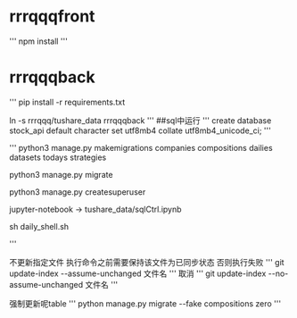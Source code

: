 # rrrqqqfront

'''
npm install
'''


# rrrqqqback


'''
pip install -r requirements.txt

ln -s rrrqqq/tushare_data rrrqqqback
'''
##sql中运行
'''
create database stock_api default character set utf8mb4 collate utf8mb4_unicode_ci;
'''

'''
python3 manage.py makemigrations companies compositions dailies datasets todays strategies

python3 manage.py migrate

python3 manage.py createsuperuser

jupyter-notebook -> tushare_data/sqlCtrl.ipynb

sh daily_shell.sh

'''


不更新指定文件
执行命令之前需要保持该文件为已同步状态 否则执行失败
'''
git update-index --assume-unchanged 文件名
'''
取消
'''
git update-index --no-assume-unchanged 文件名
'''


强制更新呢table
'''
python manage.py migrate --fake compositions zero
'''